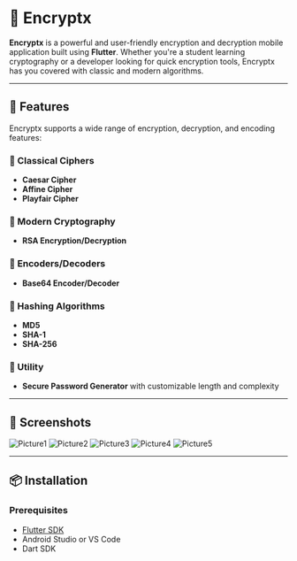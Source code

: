 # 🔐 Encryptx

**Encryptx** is a powerful and user-friendly encryption and decryption mobile application built using **Flutter**. Whether you're a student learning cryptography or a developer looking for quick encryption tools, Encryptx has you covered with classic and modern algorithms.

---

## 🚀 Features

Encryptx supports a wide range of encryption, decryption, and encoding features:

### 🔑 Classical Ciphers
- **Caesar Cipher**
- **Affine Cipher**
- **Playfair Cipher**

### 🔐 Modern Cryptography
- **RSA Encryption/Decryption**

### 🧮 Encoders/Decoders
- **Base64 Encoder/Decoder**

### 🔢 Hashing Algorithms
- **MD5**
- **SHA-1**
- **SHA-256**

### 🔐 Utility
- **Secure Password Generator** with customizable length and complexity

---

## 📱 Screenshots
<!-- Add screenshots here -->
![Picture1](https://github.com/user-attachments/assets/85d44266-c855-4131-935c-9ea07130c075)
![Picture2](https://github.com/user-attachments/assets/f4b9c5cd-b4f8-4f5b-9fe1-75b588c13774)
![Picture3](https://github.com/user-attachments/assets/6f6519e8-2151-4d58-80f8-41f3081fca6d)
![Picture4](https://github.com/user-attachments/assets/a2d13d68-d807-4306-9d83-377843ad9222)
![Picture5](https://github.com/user-attachments/assets/882f170a-b53f-4f9b-8c88-ac176bbf4aff)


---

## 📦 Installation

### Prerequisites
- [Flutter SDK](https://flutter.dev/docs/get-started/install)
- Android Studio or VS Code
- Dart SDK

